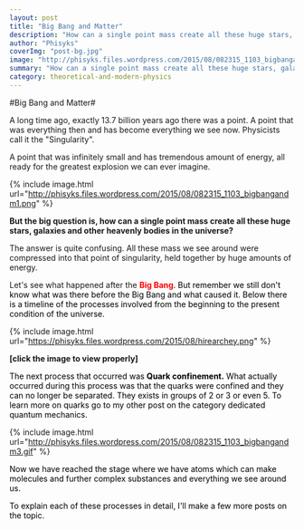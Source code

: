 ```yaml
---
layout: post
title: "Big Bang and Matter"
description: "How can a single point mass create all these huge stars, galaxies and other heavenly bodies in the universe?"
author: "Phisyks"
coverImg: "post-bg.jpg"
image: "http://phisyks.files.wordpress.com/2015/08/082315_1103_bigbangandm3.gif"
summary: "How can a single point mass create all these huge stars, galaxies and other heavenly bodies in the universe?"
category: theoretical-and-modern-physics
---
```


#Big Bang and Matter#

A long time ago, exactly 13.7 billion years ago there was a point. A point that was everything then and has become everything we see now. Physicists call it the "Singularity".

A point that was infinitely small and has tremendous amount of energy, all ready for the greatest explosion we can ever imagine.

{% include image.html url="http://phisyks.files.wordpress.com/2015/08/082315_1103_bigbangandm1.png" %}

<strong>But the big question is, how can a single point mass create all these huge stars, galaxies and other heavenly bodies in the universe?</strong>

The answer is quite confusing. All these mass we see around were compressed into that point of singularity, held together by huge amounts of energy.

Let's see what happened after the <span style="color:red;"><strong>Big Bang</strong><span style="color:black;">. But remember we still don't know what was there before the Big Bang and what caused it. Below there is a timeline of the processes involved from the beginning to the present condition of the universe.
</span></span>

{% include image.html url="https://phisyks.files.wordpress.com/2015/08/hirearchey.png" %}

<strong>[click the image to view properly]</strong>

<span style="color:black;">The next process that occurred was <strong>Quark confinement.</strong> What actually occurred during this process was that the quarks were confined and they can no longer be separated. They exists in groups of 2 or 3 or even 5. To learn more on quarks go to my other post on the category dedicated quantum mechanics.
</span>

{% include image.html url="http://phisyks.files.wordpress.com/2015/08/082315_1103_bigbangandm3.gif" %}<span style="color:black;">
</span>

<span style="color:black;">Now we have reached the stage where we have atoms which can make molecules and further complex substances and everything we see around us.
</span>

<span style="color:black;">To explain each of these processes in detail, I'll make a few more posts on the topic.</span>






